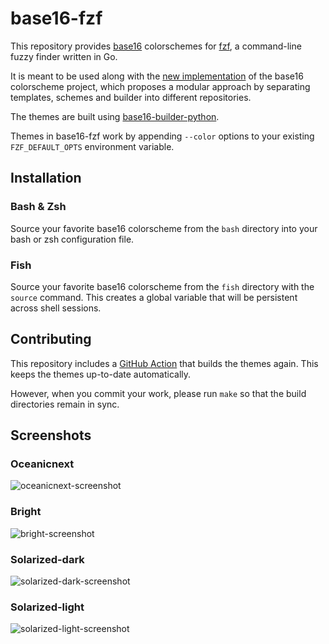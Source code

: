 # base16-fzf

This repository provides [base16][1] colorschemes for [fzf][2], a command-line
fuzzy finder written in Go.

It is meant to be used along with the [new implementation][3] of the base16
colorscheme project, which proposes a modular approach by separating templates,
schemes and builder into different repositories.

The themes are built using [base16-builder-python][4].

Themes in base16-fzf work by appending `--color` options to your existing
`FZF_DEFAULT_OPTS` environment variable.

## Installation

### Bash & Zsh

Source your favorite base16 colorscheme from the `bash` directory into your
bash or zsh configuration file.

### Fish

Source your favorite base16 colorscheme from the `fish` directory with the `source` command. This creates a global variable that will be persistent across shell sessions.

## Contributing

This repository includes a [GitHub Action](.github/workflows/update.yml) that builds the themes again. This keeps the themes up-to-date automatically.

However, when you commit your work, please run `make` so that the build directories remain in sync.

## Screenshots

### Oceanicnext

![oceanicnext-screenshot](screenshot/base16-oceanicnext.png)

### Bright

![bright-screenshot](screenshot/base16-bright.png)

### Solarized-dark

![solarized-dark-screenshot](screenshot/base16-solarized-dark.png)

### Solarized-light

![solarized-light-screenshot](screenshot/base16-solarized-light.png)

[1]: http://chriskempson.com/projects/base16/
[2]: https://github.com/junegunn/fzf
[3]: https://github.com/chriskempson/base16
[4]: https://github.com/InspectorMustache/base16-builder-python
